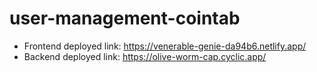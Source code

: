 # user-management-cointab

- Frontend deployed link: https://venerable-genie-da94b6.netlify.app/
- Backend deployed link: https://olive-worm-cap.cyclic.app/
